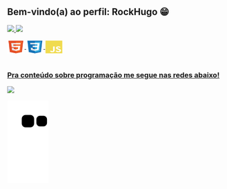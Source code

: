## Bem-vindo(a) ao perfil: RockHugo 😁
<div>
  <a href="https://github.com/RockHugo" />
  <img height="180em" src="https://github-readme-stats.vercel.app/api?username=RockHugo&show_icons=true&theme=dark&include_all_commits=true&count_private=true"/>
  <img height="180em" src="https://github-readme-stats.vercel.app/api/top-langs/?username=RockHugo&layout=compact&langs_count=6&theme=dark"/>
</div>
<div style="display: inline_block"><br>
  <img align="center" alt="HTML" height="30" width="40" src="https://raw.githubusercontent.com/devicons/devicon/master/icons/html5/html5-original.svg">
  <img align="center" alt="CSS" height="30" width="40" src="https://raw.githubusercontent.com/devicons/devicon/master/icons/css3/css3-original.svg">
  <img align="center" alt="Js" height="30" width="40" src="https://raw.githubusercontent.com/devicons/devicon/master/icons/javascript/javascript-plain.svg">
</div>
 
 <br>
 
 ### Pra conteúdo sobre programação me segue nas redes abaixo!
 
<div> 
  <a href="https://www.linkedin.com/in/hugo-andré-lucena-968a42207" target="_blank"><img src="https://img.shields.io/badge/-LinkedIn-%230077B5?style=for-the-badge&logo=linkedin&logoColor=white" target="_blank"></a> 
 
  ![Snake animation](https://github.com/RockHugo/RockHugo/blob/output/github-contribution-grid-snake.svg)

</div>

